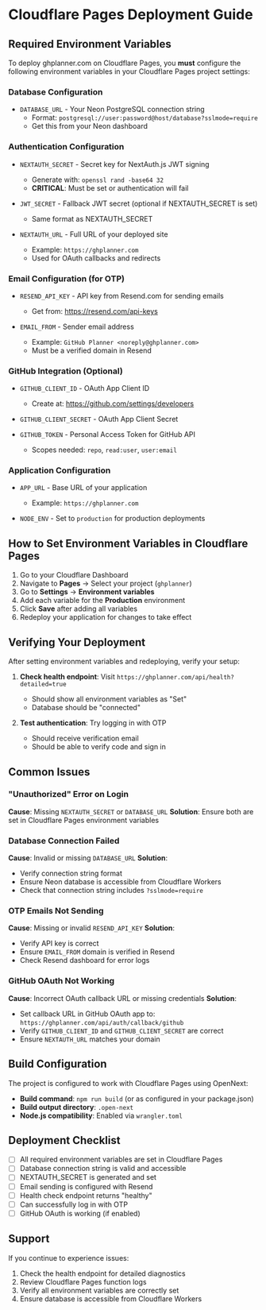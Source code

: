 # Cloudflare Pages Deployment Guide

## Required Environment Variables

To deploy ghplanner.com on Cloudflare Pages, you **must** configure the following environment variables in your Cloudflare Pages project settings:

### Database Configuration
- `DATABASE_URL` - Your Neon PostgreSQL connection string
  - Format: `postgresql://user:password@host/database?sslmode=require`
  - Get this from your Neon dashboard

### Authentication Configuration
- `NEXTAUTH_SECRET` - Secret key for NextAuth.js JWT signing
  - Generate with: `openssl rand -base64 32`
  - **CRITICAL**: Must be set or authentication will fail
  
- `JWT_SECRET` - Fallback JWT secret (optional if NEXTAUTH_SECRET is set)
  - Same format as NEXTAUTH_SECRET

- `NEXTAUTH_URL` - Full URL of your deployed site
  - Example: `https://ghplanner.com`
  - Used for OAuth callbacks and redirects

### Email Configuration (for OTP)
- `RESEND_API_KEY` - API key from Resend.com for sending emails
  - Get from: https://resend.com/api-keys
  
- `EMAIL_FROM` - Sender email address
  - Example: `GitHub Planner <noreply@ghplanner.com>`
  - Must be a verified domain in Resend

### GitHub Integration (Optional)
- `GITHUB_CLIENT_ID` - OAuth App Client ID
  - Create at: https://github.com/settings/developers
  
- `GITHUB_CLIENT_SECRET` - OAuth App Client Secret
  
- `GITHUB_TOKEN` - Personal Access Token for GitHub API
  - Scopes needed: `repo`, `read:user`, `user:email`

### Application Configuration
- `APP_URL` - Base URL of your application
  - Example: `https://ghplanner.com`
  
- `NODE_ENV` - Set to `production` for production deployments

## How to Set Environment Variables in Cloudflare Pages

1. Go to your Cloudflare Dashboard
2. Navigate to **Pages** → Select your project (`ghplanner`)
3. Go to **Settings** → **Environment variables**
4. Add each variable for the **Production** environment
5. Click **Save** after adding all variables
6. Redeploy your application for changes to take effect

## Verifying Your Deployment

After setting environment variables and redeploying, verify your setup:

1. **Check health endpoint**: Visit `https://ghplanner.com/api/health?detailed=true`
   - Should show all environment variables as "Set"
   - Database should be "connected"
   
2. **Test authentication**: Try logging in with OTP
   - Should receive verification email
   - Should be able to verify code and sign in

## Common Issues

### "Unauthorized" Error on Login
**Cause**: Missing `NEXTAUTH_SECRET` or `DATABASE_URL`
**Solution**: Ensure both are set in Cloudflare Pages environment variables

### Database Connection Failed
**Cause**: Invalid or missing `DATABASE_URL`
**Solution**: 
- Verify connection string format
- Ensure Neon database is accessible from Cloudflare Workers
- Check that connection string includes `?sslmode=require`

### OTP Emails Not Sending
**Cause**: Missing or invalid `RESEND_API_KEY`
**Solution**: 
- Verify API key is correct
- Ensure `EMAIL_FROM` domain is verified in Resend
- Check Resend dashboard for error logs

### GitHub OAuth Not Working
**Cause**: Incorrect OAuth callback URL or missing credentials
**Solution**:
- Set callback URL in GitHub OAuth app to: `https://ghplanner.com/api/auth/callback/github`
- Verify `GITHUB_CLIENT_ID` and `GITHUB_CLIENT_SECRET` are correct
- Ensure `NEXTAUTH_URL` matches your domain

## Build Configuration

The project is configured to work with Cloudflare Pages using OpenNext:

- **Build command**: `npm run build` (or as configured in your package.json)
- **Build output directory**: `.open-next`
- **Node.js compatibility**: Enabled via `wrangler.toml`

## Deployment Checklist

- [ ] All required environment variables are set in Cloudflare Pages
- [ ] Database connection string is valid and accessible
- [ ] NEXTAUTH_SECRET is generated and set
- [ ] Email sending is configured with Resend
- [ ] Health check endpoint returns "healthy"
- [ ] Can successfully log in with OTP
- [ ] GitHub OAuth is working (if enabled)

## Support

If you continue to experience issues:
1. Check the health endpoint for detailed diagnostics
2. Review Cloudflare Pages function logs
3. Verify all environment variables are correctly set
4. Ensure database is accessible from Cloudflare Workers
